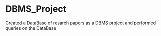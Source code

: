 # DBMS_Project
Created a DataBase of resarch papers as a DBMS project
and performed queries on the DataBase
